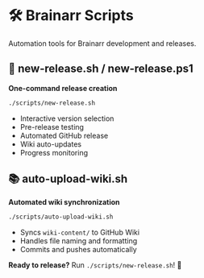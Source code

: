 # 🛠️ Brainarr Scripts

Automation tools for Brainarr development and releases.

## 🚀 **new-release.sh / new-release.ps1**
**One-command release creation**

```bash
./scripts/new-release.sh
```

- Interactive version selection
- Pre-release testing  
- Automated GitHub release
- Wiki auto-updates
- Progress monitoring

## 📚 **auto-upload-wiki.sh**
**Automated wiki synchronization**

```bash
./scripts/auto-upload-wiki.sh
```

- Syncs `wiki-content/` to GitHub Wiki
- Handles file naming and formatting
- Commits and pushes automatically

**Ready to release?** Run `./scripts/new-release.sh`! 🚀